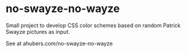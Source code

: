 no-swayze-no-wayze
==================

Small project to develop CSS color schemes based on random Patrick Swayze pictures as input.

See at ahubers.com/no-swayze-no-wayze
